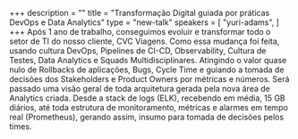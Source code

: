 +++
description = ""
title = "Transformação Digital guiada por práticas DevOps e Data Analytics"
type = "new-talk"
speakers = [
        "yuri-adams",
]
+++
Após 1 ano de trabalho, conseguimos evoluir e transformar todo o setor de TI do nosso cliente, CVC Viagens. Como essa mudança foi feita, usando cultura DevOps, Pipelines de CI-CD, Observability, Cultura de Testes, Data Analytics e Squads Multidisciplinares. Atingindo o valor quase nulo de Rollbacks de aplicações, Bugs, Cycle Time e guiando a tomada de decisões dos Stakeholders e Product Owners por métricas e números. Será passado uma visão geral de toda arquitetura gerada pela nova área de Analytics criada. Desde a stack de logs (ELK), recebendo em média, 15 GB diários, até toda estrutura de monitoramento, métricas e alarmes em tempo real (Prometheus), gerando assim, insumo para tomada de decisões pelos times.